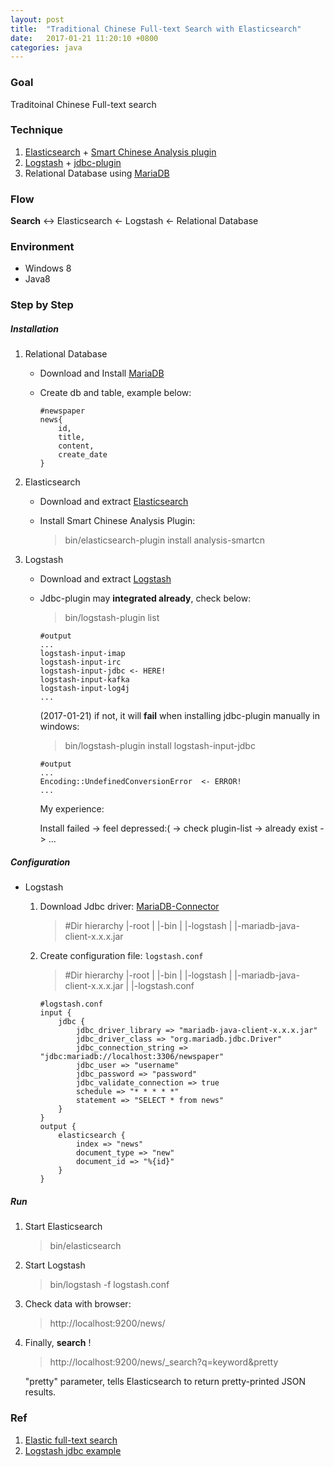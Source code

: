 ```yaml
---
layout: post
title:  "Traditional Chinese Full-text Search with Elasticsearch"
date:   2017-01-21 11:20:10 +0800
categories: java
---
```

### Goal
Traditoinal Chinese Full-text search

### Technique
1.	[Elasticsearch][elasticseach] + [Smart Chinese Analysis plugin][smartcn]
2.	[Logstash][logstash] + [jdbc-plugin][jdbc-plugin]
3.	Relational Database using [MariaDB][mariadb]

[elasticseach]:	https://www.elastic.co/guide/en/elasticsearch/reference/current/getting-started.html			"Elasticsearch"
[smartcn]:	https://www.elastic.co/guide/en/elasticsearch/plugins/current/analysis-smartcn.html					"Smart Chinese Analysis plugin"
[logstash]:	https://www.elastic.co/guide/en/logstash/current/index.html											"Logstash"
[jdbc-plugin]:	https://www.elastic.co/guide/en/logstash/current/plugins-inputs-jdbc.html						"jdbc-plugin"	
[mariadb]:	https://mariadb.org/	"MariaDB"

### Flow
**Search** <-> Elasticsearch <- Logstash <- Relational Database

### Environment
-	Windows 8
-	Java8

###	Step by Step
##### Installation
1.	Relational Database
	-	Download and Install [MariaDB][mariadb-download]
	-	Create db and table, example below:
	
			#newspaper
			news{
				id,
				title,
				content,
				create_date
			}
			
2.	Elasticsearch
	-	Download and extract [Elasticsearch][elasticseach-download]
	-	Install Smart Chinese Analysis Plugin:
		
		>	bin/elasticsearch-plugin install analysis-smartcn

	[mariadb-download]:	https://mariadb.org/download/	"MariaDB-Download"
	[elasticseach-download]:	https://www.elastic.co/downloads/elasticsearch	"Elasticsearch-Download"
	
3. Logstash
	-	Download and extract [Logstash][logstash-download]
	-	Jdbc-plugin may **integrated already**,	check below:

		>	bin/logstash-plugin list
		
			#output
			...
			logstash-input-imap
			logstash-input-irc
			logstash-input-jdbc	<- HERE!
			logstash-input-kafka
			logstash-input-log4j
			...
		
		(2017-01-21) 
		if not, it will **fail** when installing jdbc-plugin manually in windows: 
		
		>	bin/logstash-plugin install logstash-input-jdbc 
		
			#output
			...
			Encoding::UndefinedConversionError	<- ERROR!
			...
		
		My experience:
		
		Install failed -> feel depressed:( -> check plugin-list -> already exist -> ...
		
	[logstash-download]:	https://www.elastic.co/downloads/logstash	"Logstash-Download"
	
##### Configuration
-	Logstash
	1.	Download Jdbc driver: [MariaDB-Connector][mariadb-connector]
	
		>	#Dir hierarchy
		>	|-root
		>	|    |-bin
		>	|        |-logstash
		>	|        |-mariadb-java-client-x.x.x.jar
		
	2.	Create configuration file: `logstash.conf`
	
		>	#Dir hierarchy
		>	|-root
		>	|    |-bin
		>	|        |-logstash
		>	|        |-mariadb-java-client-x.x.x.jar
		>	|        |-logstash.conf
		
			#logstash.conf
			input {
				jdbc {
					jdbc_driver_library => "mariadb-java-client-x.x.x.jar"
					jdbc_driver_class => "org.mariadb.jdbc.Driver"
					jdbc_connection_string => "jdbc:mariadb://localhost:3306/newspaper"
					jdbc_user => "username"
					jdbc_password => "password"
					jdbc_validate_connection => true
					schedule => "* * * * *"
					statement => "SELECT * from news"
				}
			}
			output {
				elasticsearch {
					index => "news"
					document_type => "new"
					document_id => "%{id}"
				}
			}
	
	[mariadb-connector]:	https://downloads.mariadb.org/connector-java/	"MariaDB-Connector"
	
##### Run
1.	Start Elasticsearch

	>	bin/elasticsearch
	
2.	Start Logstash

	>	bin/logstash -f logstash.conf
	
3.	Check data with browser:
	
	>	http://localhost:9200/news/

4. Finally, **search** !
	
	>	http://localhost:9200/news/_search?q=keyword&pretty
	
	"pretty" parameter, tells Elasticsearch to return pretty-printed JSON results.
	
### Ref
1.	[Elastic full-text search][elastic-full-text-search]
2.	[Logstash jdbc example][logstash-jdbc-example]

[logstash-jdbc-example]:	"https://www.elastic.co/blog/logstash-jdbc-input-plugin"							"Logstash-jdbc-example"
[elastic-full-text-search]:	https://www.elastic.co/guide/en/elasticsearch/guide/current/full-text-search.html	"elastic-full-text-search"